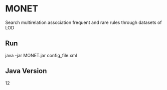 # MONET
Search multirelation association frequent and rare rules through datasets of LOD

## Run
java -jar MONET.jar config_file.xml

## Java Version
12
